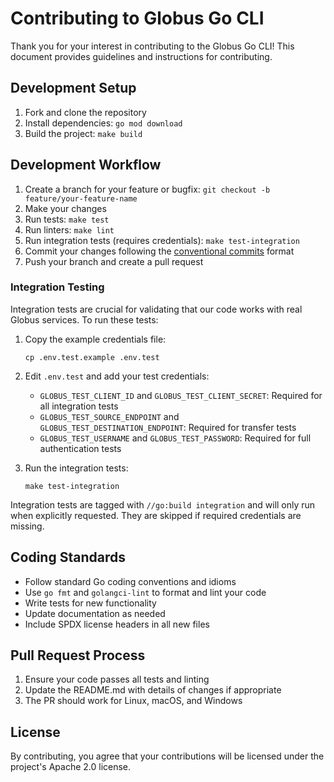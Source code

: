 # Contributing to Globus Go CLI

Thank you for your interest in contributing to the Globus Go CLI! This document provides guidelines and instructions for contributing.

## Development Setup

1. Fork and clone the repository
2. Install dependencies: `go mod download`
3. Build the project: `make build`

## Development Workflow

1. Create a branch for your feature or bugfix: `git checkout -b feature/your-feature-name`
2. Make your changes
3. Run tests: `make test`
4. Run linters: `make lint`
5. Run integration tests (requires credentials): `make test-integration`
6. Commit your changes following the [conventional commits](https://www.conventionalcommits.org/) format
7. Push your branch and create a pull request

### Integration Testing

Integration tests are crucial for validating that our code works with real Globus services. To run these tests:

1. Copy the example credentials file:
   ```
   cp .env.test.example .env.test
   ```

2. Edit `.env.test` and add your test credentials:
   - `GLOBUS_TEST_CLIENT_ID` and `GLOBUS_TEST_CLIENT_SECRET`: Required for all integration tests
   - `GLOBUS_TEST_SOURCE_ENDPOINT` and `GLOBUS_TEST_DESTINATION_ENDPOINT`: Required for transfer tests
   - `GLOBUS_TEST_USERNAME` and `GLOBUS_TEST_PASSWORD`: Required for full authentication tests

3. Run the integration tests:
   ```
   make test-integration
   ```

Integration tests are tagged with `//go:build integration` and will only run when explicitly requested. They are skipped if required credentials are missing.

## Coding Standards

- Follow standard Go coding conventions and idioms
- Use `go fmt` and `golangci-lint` to format and lint your code
- Write tests for new functionality
- Update documentation as needed
- Include SPDX license headers in all new files

## Pull Request Process

1. Ensure your code passes all tests and linting
2. Update the README.md with details of changes if appropriate
3. The PR should work for Linux, macOS, and Windows

## License

By contributing, you agree that your contributions will be licensed under the project's Apache 2.0 license.